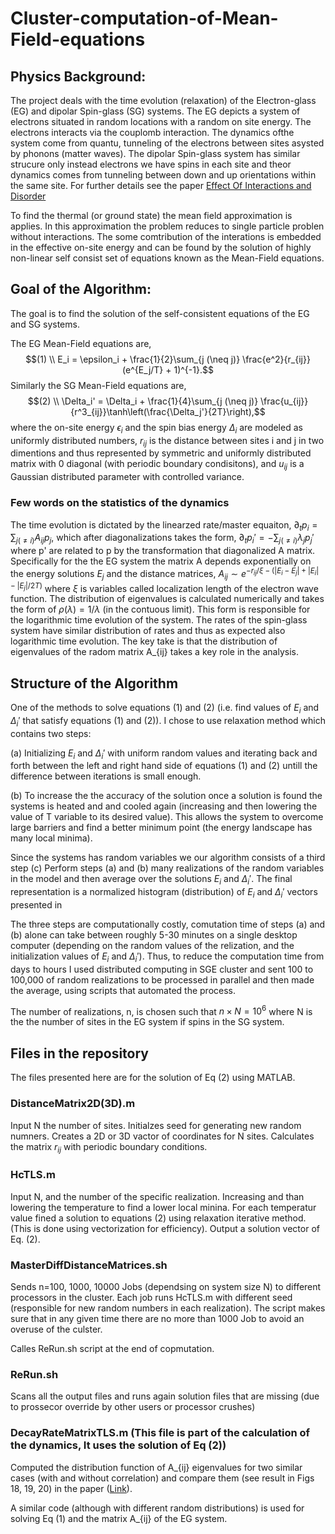 # Cluster-computation-of-Mean-Field-equations
## Physics Background:
The project deals with the time evolution (relaxation) of the Electron-glass (EG) and dipolar Spin-glass (SG) systems. The EG depicts a system of electrons situated in random locations with a random on site energy. The electrons interacts via the couplomb interaction. The dynamics ofthe system come from quantu, tunneling of the electrons between sites asysted by phonons (matter waves). 
The dipolar Spin-glass system has similar strucure only instead electrons we have spins in each site and theor dynamics comes from tunneling between down and up orientations within the same site. For further details see the paper [Effect Of Interactions and Disorder](https://journals.aps.org/prb/abstract/10.1103/PhysRevB.95.144207)

To find the thermal (or ground state) the mean field approximation is applies. In this approximation the problem reduces to single particle problen without interactions. The some comtribution of the interations is embedded in the effective on-site energy and can be found by the solution of highly non-linear self consist set of equations known as the Mean-Field equations. 

## Goal of the Algorithm:
The goal is to find the solution of the self-consistent equations of the EG and SG systems.

The EG Mean-Field equations are, 
$$(1) \\ E_i = \epsilon_i + \frac{1}{2}\sum_{j (\neq j)} \frac{e^2}{r_{ij}}(e^{E_j/T} + 1)^{-1}.$$
Similarly the SG Mean-Field equations are,
$$(2) \\ \Delta_i' = \Delta_i + \frac{1}{4}\sum_{j (\neq j)} \frac{u_{ij}}{r^3_{ij}}\tanh\left(\frac{\Delta_j'}{2T}\right),$$
where the on-site energy $\epsilon_i$ and the spin bias energy $\Delta_i$ are modeled as uniformly distributed numbers, $r_{ij}$ is the distance between sites i and j in two dimentions and thus represented by symmetric and uniformly distributed matrix with 0 diagonal (with periodic boundary condisitons), and $u_{ij}$ is a Gaussian distributed parameter with controlled variance.

### Few words on the statistics of the dynamics
The time evolution is dictated by the linearzed rate/master equaiton, $\partial_t p_i = \sum_{j(\neq i)} A_{ij} p_j$, which after diagonalizations takes the form, $\partial_t p_i' = -\sum_{j(\neq i)} \lambda_j p_j'$ where p' are related to p by the transformation that diagonalized A matrix. Specifically for the the EG system the matrix A depends exponentially on the energy solutions $E_j$ and the distance matrices, $A_{ij} \sim e^{-r_{ij}/\xi - (|E_i-E_j| + |E_i| - |E_j|/ 2T)}$ where $\xi$ is variables called localization length of the electron wave function. The distribution of eigenvalues is calculated numerically and takes the form of $\rho(\lambda) = 1/\lambda$ (in the contuous limit). This form is responsible for the logarithmic time evolution of the system. The rates of the spin-glass system have similar distribution of rates and thus as expected also logarithmic time evolution. The key take is that the distribution of eigenvalues of the radom matrix A_{ij} takes a key role in the analysis.  

## Structure of the Algorithm
One of the methods to solve equations (1) and (2) (i.e. find values of $E_i$ and $\Delta_i'$ that satisfy equations (1) and (2)). I chose to use relaxation method which contains two steps:

(a) Initializing $E_i$ and $\Delta_i'$ with uniform random values and iterating back and forth between the left and right hand side of equations (1) and (2) untill the difference between iterations is small enough.

(b) To increase the the accuracy of the solution once a solution is found the systems is heated and and cooled again (increasing and then lowering the value of T variable to its desired value). This allows the system to overcome large barriers and find a better minimum point (the energy landscape has many local minima).

Since the systems has random variables we our algorithm consists of a third step 
(c) Perform steps (a) and (b) many realizations of the random variables in the model and then average over the solutions $E_i$ and $\Delta_i'$. The final representation is a normalized histogram (distribution) of $E_i$ and $\Delta_i'$ vectors presented in 

The three steps are computationally costly, comutation time of steps (a) and (b) alone can take between roughly 5-30 minutes on a single desktop computer (depending on the random values of the relization, and the initialization values of $E_i$ and $\Delta_i'$). Thus, to reduce the computation time from days to hours I used distributed computing in SGE cluster and sent 100 to 100,000 of random realizations to be processed in parallel and then made the average, using scripts that automated the process. 

The number of realizations, n, is chosen such that $n \times N = 10^6$ where N is the the number of sites in the EG system if spins in the SG system. 

## Files in the repository

The files presented here are for the solution of Eq (2) using MATLAB.

### DistanceMatrix2D(3D).m

Input N the number of sites. Initialzes seed for generating new random numners. Creates a 2D or 3D vactor of coordinates for N sites. Calculates the matrix $r_{ij}$ with periodic boundary conditions. 

### HcTLS.m

Input N, and the number of the specific realization. Increasing and than lowering the temperature to find a lower local minina. For each temperatur value fined a solution to equations (2) using relaxation iterative method. (This is done using vectorization for efficiency). Output a solution vector of Eq. (2).  

### MasterDiffDistanceMatrices.sh

Sends n=100, 1000, 10000 Jobs (dependsing on system size N) to different processors in the cluster. Each job runs HcTLS.m with different seed (responsible for new random numbers in each realization). The script makes sure that in any given time there are no more than 1000 Job to avoid an overuse of the culster. 

Calles ReRun.sh script at the end of copmutation.

### ReRun.sh

Scans all the output files and runs again solution files that are missing (due to prossecor override by other users or processor crushes)

### DecayRateMatrixTLS.m (This file is part of the calculation of the dynamics, It uses the solution of Eq (2))

Computed the distribution function of A_{ij} eigenvalues for two similar cases (with and without correlation) and compare them (see result in Figs 18, 19, 20) in the paper ([Link](https://journals.aps.org/prb/abstract/10.1103/PhysRevB.95.144207)).

A similar code (although with different random distributions) is used for solving Eq (1) and the matrix A_{ij} of the EG system.


